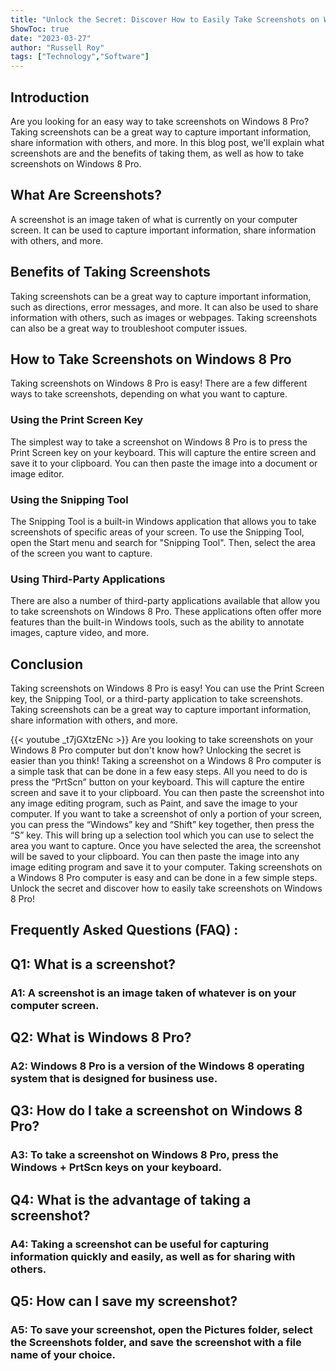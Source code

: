 ```yaml
---
title: "Unlock the Secret: Discover How to Easily Take Screenshots on Windows 8 Pro!"
ShowToc: true 
date: "2023-03-27"
author: "Russell Roy" 
tags: ["Technology","Software"]
---
```

## Introduction

Are you looking for an easy way to take screenshots on Windows 8 Pro? Taking screenshots can be a great way to capture important information, share information with others, and more. In this blog post, we'll explain what screenshots are and the benefits of taking them, as well as how to take screenshots on Windows 8 Pro. 

## What Are Screenshots?

A screenshot is an image taken of what is currently on your computer screen. It can be used to capture important information, share information with others, and more. 

## Benefits of Taking Screenshots

Taking screenshots can be a great way to capture important information, such as directions, error messages, and more. It can also be used to share information with others, such as images or webpages. Taking screenshots can also be a great way to troubleshoot computer issues. 

## How to Take Screenshots on Windows 8 Pro

Taking screenshots on Windows 8 Pro is easy! There are a few different ways to take screenshots, depending on what you want to capture. 

### Using the Print Screen Key

The simplest way to take a screenshot on Windows 8 Pro is to press the Print Screen key on your keyboard. This will capture the entire screen and save it to your clipboard. You can then paste the image into a document or image editor. 

### Using the Snipping Tool

The Snipping Tool is a built-in Windows application that allows you to take screenshots of specific areas of your screen. To use the Snipping Tool, open the Start menu and search for "Snipping Tool". Then, select the area of the screen you want to capture. 

### Using Third-Party Applications

There are also a number of third-party applications available that allow you to take screenshots on Windows 8 Pro. These applications often offer more features than the built-in Windows tools, such as the ability to annotate images, capture video, and more. 

## Conclusion

Taking screenshots on Windows 8 Pro is easy! You can use the Print Screen key, the Snipping Tool, or a third-party application to take screenshots. Taking screenshots can be a great way to capture important information, share information with others, and more.

{{< youtube _t7jGXtzENc >}} 
Are you looking to take screenshots on your Windows 8 Pro computer but don't know how? Unlocking the secret is easier than you think! Taking a screenshot on a Windows 8 Pro computer is a simple task that can be done in a few easy steps. All you need to do is press the “PrtScn” button on your keyboard. This will capture the entire screen and save it to your clipboard. You can then paste the screenshot into any image editing program, such as Paint, and save the image to your computer. If you want to take a screenshot of only a portion of your screen, you can press the “Windows” key and “Shift” key together, then press the “S” key. This will bring up a selection tool which you can use to select the area you want to capture. Once you have selected the area, the screenshot will be saved to your clipboard. You can then paste the image into any image editing program and save it to your computer. Taking screenshots on a Windows 8 Pro computer is easy and can be done in a few simple steps. Unlock the secret and discover how to easily take screenshots on Windows 8 Pro!

## Frequently Asked Questions (FAQ) :
<h2>Q1: What is a screenshot?</h2>

<h3>A1: A screenshot is an image taken of whatever is on your computer screen.</h3>

<h2>Q2: What is Windows 8 Pro?</h2>

<h3>A2: Windows 8 Pro is a version of the Windows 8 operating system that is designed for business use.</h3>

<h2>Q3: How do I take a screenshot on Windows 8 Pro?</h2>

<h3>A3: To take a screenshot on Windows 8 Pro, press the Windows + PrtScn keys on your keyboard.</h3>

<h2>Q4: What is the advantage of taking a screenshot?</h2>

<h3>A4: Taking a screenshot can be useful for capturing information quickly and easily, as well as for sharing with others.</h3>

<h2>Q5: How can I save my screenshot?</h2>

<h3>A5: To save your screenshot, open the Pictures folder, select the Screenshots folder, and save the screenshot with a file name of your choice.</h3>




